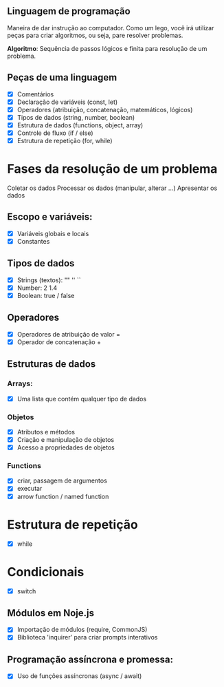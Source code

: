 ## Linguagem de programação

Maneira de dar instrução ao computador.
Como um lego, você irá utilizar peças para criar algoritmos, ou seja, pare resolver problemas.

**Algoritmo**: Sequência de passos lógicos e finita para resolução de um problema.

## Peças de uma linguagem

- [x] Comentários
- [x] Declaração de variáveis (const, let)
- [x] Operadores (atribuição, concatenação, matemáticos, lógicos)
- [x] Tipos de dados (string, number, boolean)
- [x] Estrutura de dados (functions, object, array)
- [x] Controle de fluxo (if / else)
- [x] Estrutura de repetição (for, while)

# Fases da resolução de um problema

Coletar os dados
Processar os dados (manipular, alterar ...)
Apresentar os dados


## Escopo e variáveis:

- [x] Variáveis globais e locais
- [x] Constantes

## Tipos de dados

- [x] Strings (textos): "" '' ``
- [x] Number: 2 1.4
- [x] Boolean: true / false

## Operadores

- [x] Operadores de atribuição de valor =
- [x] Operador de concatenação +

## Estruturas de dados

### Arrays:

- [x] Uma lista que contém qualquer tipo de dados

### Objetos

- [x] Atributos e métodos
- [x] Criação e manipulação de objetos
- [x] Acesso a propriedades de objetos

### Functions

- [x] criar, passagem de argumentos
- [x] executar
- [x] arrow function / named function

# Estrutura de repetição

- [x] while

# Condicionais

- [x] switch

## Módulos em Noje.js

- [x] Importação de módulos (require, CommonJS)
- [x] Biblioteca 'inquirer' para criar prompts interativos

## Programação assíncrona e promessa:

- [x] Uso de funções assíncronas (async / await)